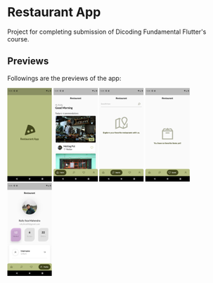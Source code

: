 # Restaurant App

Project for completing submission of Dicoding Fundamental Flutter's course.

## Previews

Followings are the previews of the app:

<img width="20%" src="previews/splashscreen.png" />

<img width="20%" src="previews/home_page.png" />

<img width="20%" src="previews/search_page.png" />

<img width="20%" src="previews/favorites_page.png" />

<img width="20%" src="previews/profile_page.png" />

